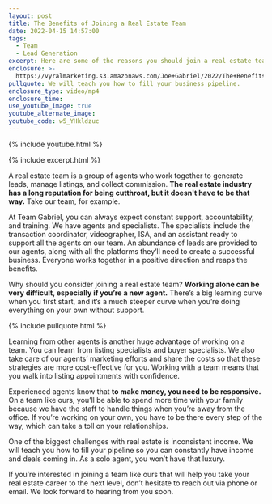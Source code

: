 ```yaml
---
layout: post
title: The Benefits of Joining a Real Estate Team
date: 2022-04-15 14:57:00
tags:
  - Team
  - Lead Generation
excerpt: Here are some of the reasons you should join a real estate team.
enclosure: >-
  https://vyralmarketing.s3.amazonaws.com/Joe+Gabriel/2022/The+Benefits+of+Joining+a+Real+Estate+Team.mp4
pullquote: We will teach you how to fill your business pipeline.
enclosure_type: video/mp4
enclosure_time:
use_youtube_image: true
youtube_alternate_image:
youtube_code: w5_YHkldzuc
---
```

{% include youtube.html %}

{% include excerpt.html %}

A real estate team is a group of agents who work together to generate leads, manage listings, and collect commission. **The real estate industry has a long reputation for being cutthroat, but it doesn't have to be that way.** Take our team, for example.

At Team Gabriel, you can always expect constant support, accountability, and training. We have agents and specialists. The specialists include the transaction coordinator, videographer, ISA, and an assistant ready to support all the agents on our team. An abundance of leads are provided to our agents, along with all the platforms they‘ll need to create a successful business. Everyone works together in a positive direction and reaps the benefits.

Why should you consider joining a real estate team? **Working alone can be very difficult, especially if you’re a new agent.** There’s a big learning curve when you first start, and it’s a much steeper curve when you’re doing everything on your own without support.

{% include pullquote.html %}

Learning from other agents is another huge advantage of working on a team. You can learn from listing specialists and buyer specialists. We also take care of our agents’ marketing efforts and share the costs so that these strategies are more cost-effective for you. Working with a team means that you walk into listing appointments with confidence.

Experienced agents know that **to make money, you need to be responsive.** On a team like ours, you’ll be able to spend more time with your family because we have the staff to handle things when you’re away from the office. If you’re working on your own, you have to be there every step of the way, which can take a toll on your relationships.

One of the biggest challenges with real estate is inconsistent income. We will teach you how to fill your pipeline so you can constantly have income and deals coming in. As a solo agent, you won’t have that luxury.

If you’re interested in joining a team like ours that will help you take your real estate career to the next level, don’t hesitate to reach out via phone or email. We look forward to hearing from you soon.
